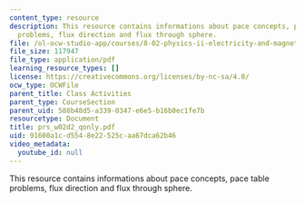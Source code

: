 ```yaml
---
content_type: resource
description: This resource contains informations about pace concepts, pace  table
  problems, flux direction and flux through sphere.
file: /ol-ocw-studio-app/courses/8-02-physics-ii-electricity-and-magnetism-spring-2007/91600a1cd5548e22525caa67dca62b46_prs_w02d2_qonly.pdf
file_size: 117947
file_type: application/pdf
learning_resource_types: []
license: https://creativecommons.org/licenses/by-nc-sa/4.0/
ocw_type: OCWFile
parent_title: Class Activities
parent_type: CourseSection
parent_uid: 588b48d5-a339-0347-e6e5-b16b0ec1fe7b
resourcetype: Document
title: prs_w02d2_qonly.pdf
uid: 91600a1c-d554-8e22-525c-aa67dca62b46
video_metadata:
  youtube_id: null
---
```

This resource contains informations about pace concepts, pace  table problems, flux direction and flux through sphere.